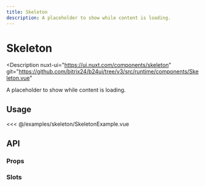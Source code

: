 ```yaml
---
title: Skeleton
description: A placeholder to show while content is loading.
---
```

# Skeleton

<Description
  nuxt-ui="https://ui.nuxt.com/components/skeleton"
  git="https://github.com/bitrix24/b24ui/tree/v3/src/runtime/components/Skeleton.vue"
>
  A placeholder to show while content is loading.
</Description>

## Usage

<ComponentExample group="skeleton" file="SkeletonExample" />
<<< @/examples/skeleton/SkeletonExample.vue

## API

### Props

<ComponentProps component="Skeleton" />

### Slots

<ComponentSlots component="Skeleton" />
